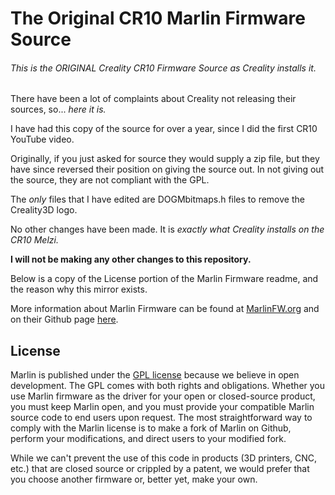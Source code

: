 # The Original CR10 Marlin Firmware Source


###### *This is the ORIGINAL Creality CR10 Firmware Source as Creality installs it.*

There have been a lot of complaints about Creality not releasing their sources, so... *here it is.*

I have had this copy of the source for over a year, since I did the first CR10 YouTube video.

Originally, if you just asked for source they would supply a zip file, but they have since reversed their position on giving the source out. In not giving out the source, they are not compliant with the GPL.

The *only* files that I have edited are DOGMbitmaps.h files to remove the Creality3D logo.

No other changes have been made. It is *exactly what Creality installs on the CR10 Melzi.*

**I will not be making any other changes to this repository.**

Below is a copy of the License portion of the Marlin Firmware readme, and the reason why this mirror exists.

More information about Marlin Firmware can be found at [MarlinFW.org](http://marlinfw.org) and on their Github page [here](https://github.com/MarlinFirmware).

## License

Marlin is published under the [GPL license](https://github.com/COPYING.md) because we believe in open development. The GPL comes with both rights and obligations. Whether you use Marlin firmware as the driver for your open or closed-source product, you must keep Marlin open, and you must provide your compatible Marlin source code to end users upon request. The most straightforward way to comply with the Marlin license is to make a fork of Marlin on Github, perform your modifications, and direct users to your modified fork.

While we can't prevent the use of this code in products (3D printers, CNC, etc.) that are closed source or crippled by a patent, we would prefer that you choose another firmware or, better yet, make your own.
